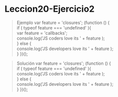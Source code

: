 # Leccion20-Ejercicio2
> Ejemplo
var feature = 'closures'; 
(function () {     
	if ( typeof feature === 'undefined' ){         
		var feature = 'callbacks';         
		console.log('JS coders love its ' + feature );     
	} else {         
		console.log('JS developers love its ' + feature );     
	} 
})();

> Solución
var feature = 'closures'; 
(function () {     
	if ( typeof feature === 'undefined' ){         
		console.log('JS coders love its ' + feature );     
	} else {         
		console.log('JS developers love its ' + feature );     
	} 
})();


